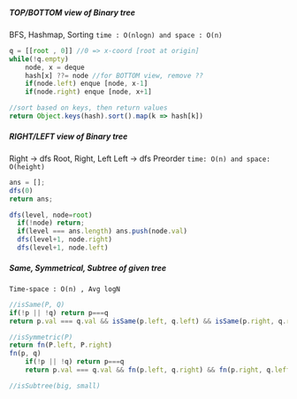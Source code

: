 ##### TOP/BOTTOM view of Binary tree
BFS, Hashmap, Sorting
`time : O(nlogn) and space : O(n)`
```js
q = [[root , 0]] //0 => x-coord [root at origin] 
while(!q.empty)
	node, x = deque
	hash[x] ??= node //for BOTTOM view, remove ??
	if(node.left) enque [node, x-1]
	if(node.right) enque [node, x+1]

//sort based on keys, then return values
return Object.keys(hash).sort().map(k => hash[k])
```

##### RIGHT/LEFT view of Binary tree
Right -> dfs Root, Right, Left
Left -> dfs Preorder
`time: O(n) and space: O(height)`
```js
ans = [];
dfs(0)
return ans;

dfs(level, node=root)
  if(!node) return;
  if(level === ans.length) ans.push(node.val)
  dfs(level+1, node.right)
  dfs(level+1, node.left)
```

##### Same, Symmetrical, Subtree of given tree
`Time-space : O(n) , Avg logN`
```js
//isSame(P, Q)
if(!p || !q) return p===q
return p.val === q.val && isSame(p.left, q.left) && isSame(p.right, q.right)

//isSymmetric(P)
return fn(P.left, P.right)
fn(p, q)
    if(!p || !q) return p===q
    return p.val === q.val && fn(p.left, q.right) && fn(p.right, q.left)

//isSubtree(big, small)

```

